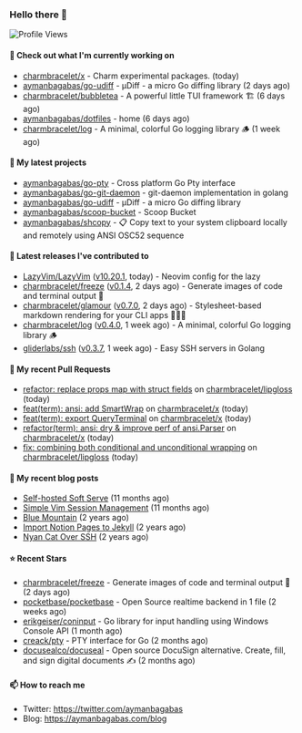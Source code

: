 ### Hello there 👋

![Profile Views](https://komarev.com/ghpvc/?username=aymanbagabas&label=PROFILE+VIEWS)

#### 👷 Check out what I'm currently working on

- [charmbracelet/x](https://github.com/charmbracelet/x) - Charm experimental packages. (today)
- [aymanbagabas/go-udiff](https://github.com/aymanbagabas/go-udiff) - µDiff - a micro Go diffing library (2 days ago)
- [charmbracelet/bubbletea](https://github.com/charmbracelet/bubbletea) - A powerful little TUI framework 🏗 (6 days ago)
- [aymanbagabas/dotfiles](https://github.com/aymanbagabas/dotfiles) - home (6 days ago)
- [charmbracelet/log](https://github.com/charmbracelet/log) - A minimal, colorful Go logging library 🪵 (1 week ago)

#### 🌱 My latest projects

- [aymanbagabas/go-pty](https://github.com/aymanbagabas/go-pty) - Cross platform Go Pty interface
- [aymanbagabas/go-git-daemon](https://github.com/aymanbagabas/go-git-daemon) - git-daemon implementation in golang
- [aymanbagabas/go-udiff](https://github.com/aymanbagabas/go-udiff) - µDiff - a micro Go diffing library
- [aymanbagabas/scoop-bucket](https://github.com/aymanbagabas/scoop-bucket) - Scoop Bucket
- [aymanbagabas/shcopy](https://github.com/aymanbagabas/shcopy) - 📋 Copy text to your system clipboard locally and remotely using ANSI OSC52 sequence

#### 🔭 Latest releases I've contributed to

- [LazyVim/LazyVim](https://github.com/LazyVim/LazyVim) ([v10.20.1](https://github.com/LazyVim/LazyVim/releases/tag/v10.20.1), today) - Neovim config for the lazy
- [charmbracelet/freeze](https://github.com/charmbracelet/freeze) ([v0.1.4](https://github.com/charmbracelet/freeze/releases/tag/v0.1.4), 2 days ago) - Generate images of code and terminal output 📸
- [charmbracelet/glamour](https://github.com/charmbracelet/glamour) ([v0.7.0](https://github.com/charmbracelet/glamour/releases/tag/v0.7.0), 2 days ago) - Stylesheet-based markdown rendering for your CLI apps 💇🏻‍♀️
- [charmbracelet/log](https://github.com/charmbracelet/log) ([v0.4.0](https://github.com/charmbracelet/log/releases/tag/v0.4.0), 1 week ago) - A minimal, colorful Go logging library 🪵
- [gliderlabs/ssh](https://github.com/gliderlabs/ssh) ([v0.3.7](https://github.com/gliderlabs/ssh/releases/tag/v0.3.7), 1 week ago) - Easy SSH servers in Golang

#### 🔨 My recent Pull Requests

- [refactor: replace props map with struct fields](https://github.com/charmbracelet/lipgloss/pull/276) on [charmbracelet/lipgloss](https://github.com/charmbracelet/lipgloss) (today)
- [feat(term): ansi: add SmartWrap](https://github.com/charmbracelet/x/pull/57) on [charmbracelet/x](https://github.com/charmbracelet/x) (today)
- [feat(term): export QueryTerminal](https://github.com/charmbracelet/x/pull/56) on [charmbracelet/x](https://github.com/charmbracelet/x) (today)
- [refactor(term): ansi: dry &amp; improve perf of ansi.Parser](https://github.com/charmbracelet/x/pull/55) on [charmbracelet/x](https://github.com/charmbracelet/x) (today)
- [fix: combining both conditional and unconditional wrapping](https://github.com/charmbracelet/lipgloss/pull/275) on [charmbracelet/lipgloss](https://github.com/charmbracelet/lipgloss) (today)

#### 📜 My recent blog posts

- [Self-hosted Soft Serve](https://aymanbagabas.com/blog/2023/04/28/self-hosted-soft-serve.html) (11 months ago)
- [Simple Vim Session Management](https://aymanbagabas.com/blog/2023/04/13/simple-vim-session-management.html) (11 months ago)
- [Blue Mountain](https://aymanbagabas.com/blog/2022/06/02/blue-mountain.html) (2 years ago)
- [Import Notion Pages to Jekyll](https://aymanbagabas.com/blog/2022/03/29/import-notion-pages-to-jekyll.html) (2 years ago)
- [Nyan Cat Over SSH](https://aymanbagabas.com/blog/2022/03/25/nyan-cat-over-ssh.html) (2 years ago)

#### ⭐ Recent Stars

- [charmbracelet/freeze](https://github.com/charmbracelet/freeze) - Generate images of code and terminal output 📸 (2 days ago)
- [pocketbase/pocketbase](https://github.com/pocketbase/pocketbase) - Open Source realtime backend in 1 file (2 weeks ago)
- [erikgeiser/coninput](https://github.com/erikgeiser/coninput) - Go library for input handling using Windows Console API (1 month ago)
- [creack/pty](https://github.com/creack/pty) - PTY interface for Go (2 months ago)
- [docusealco/docuseal](https://github.com/docusealco/docuseal) - Open source DocuSign alternative. Create, fill, and sign digital documents ✍️ (2 months ago)

#### 📫 How to reach me

- Twitter: https://twitter.com/aymanbagabas
- Blog: https://aymanbagabas.com/blog

